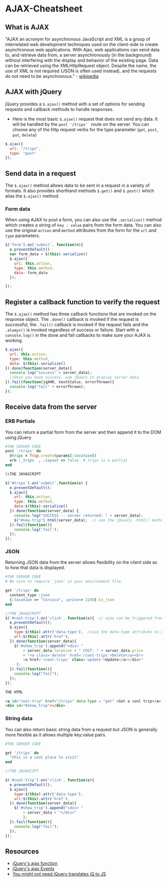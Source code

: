 # AJAX-Cheatsheet

## What is AJAX
"AJAX an acronym for asynchronous JavaScript and XML is a group of interrelated web development techniques used on the client-side to create asynchronous web applications. With Ajax, web applications can send data to, and retrieve data from, a server asynchronously (in the background) without interfering with the display and behavior of the existing page. Data can be retrieved using the XMLHttpRequest object. Despite the name, the use of XML is not required (JSON is often used instead), and the requests do not need to be asynchronous." - [wikipedia](http://en.wikipedia.org/wiki/Ajax)

## AJAX with jQuery
jQuery provides a `$.ajax()` method with a set of options for sending requests and callback methods to handle responses.

* Here is the most basic `$.ajax()` request that does not send any data. It will be handled by the `post '/trips' ` route on the server.  You can choose any of the http request verbs for the type parameter (`get`, `post`, `put`, `delete`)

```javascript
$.ajax({
  url: "/trips",
  type: "post"
});
```

## Send data in a request
The `$.ajax()` method allows data to be sent in a request in a variety of formats. It also provides shorthand methods `$.get()` and `$.post()` which alias the `$.ajax()` method.

### Form data
When using AJAX to post a form, you can also use the `.serialize()` method which creates a string of `key : value` pairs from
the form data. You can also use the original `action` and `method` attributes from the form for the `url` and `type` parameters.
```javascript
$('form').on('submit', function(e){
  e.preventDefault()
  var form_data = $(this).serialize()
  $.ajax({
    url: this.action,
    type: this.method,
    data: form_data
  });

});
```

## Register a callback function to verify the request
The `$.ajax()` method has three callback functions that are invoked on the response object. The
`.done()` callback is invoked if the request is successful, the `.fail()` callback is invoked if the
request fails and the `.always()` is invoked regardless of success or failure.  Start with a `console.log()`
in the done and fail callbacks to make sure your AJAX is working.

```javascript
$.ajax({
  url: this.action,
  type: this.method,
  data: $(this).serialize()
}).done(function(server_data){
  console.log("success" + server_data);
  //Once you have success, use jQuery to display server data
}).fail(function(jqXHR, textStatus, errorThrown){
  console.log("fail" + errorThrown);
});
```


## Receive data from the server

### ERB Partials
You can return a partial form from the server and then append it to the DOM using jQuery

```ruby
#THE SERVER CODE
post '/trips' do
  @trips = Trip.create(params[:location])
  erb :_trips  , :layout => false  #_trips is a partial
end
```

```javascript
\\THE JAVASCRIPT

$('#trips').on('submit',function(e) {
  e.preventDefault();
  $.ajax({
    url: this.action,
    type: this.method,
    data:$(this).serialize()
  }).done(function(server_data) {
    console.log("SUCCESS -- server returned: " + server_data);
    $("#new-trip").html(server_data);  // use the jQuuery .html() method to add the partial
  }).fail(function(){
    console.log('fail');
  });
});
```

### JSON
Returning JSON data from the server allows flexibility on the client side as to how that data is displayed.

```ruby
#THE SERVER CODE
# Be sure to require 'json' in your environment file.

get '/trips' do
  content_type :json
  {:location => "Corsica", :price=> 2200}.to_json
end
```

```javascript
//THE JAVASCRIPT
$('#cool-trip').on('click', function(e){  // ajax can be triggered from anywhere, not just a form.
  e.preventDefault();
  $.ajax({
    type:$(this).attr('data-type'),  //use the data-type attribute to get the type parameter
    url:$(this).attr('href'),
  }).done(function(server_data){
    $('#show_trip').append("<div> "
        + server_data.location + " COST: " + server_data.price
        + "<a class='delete' href='/cool-trips'>Delete</a><br>
        <a href='/cool-trips' class='update'>Update</a></div>"
     );
  }).fail(function(){
    console.log("fail");
  });
});
```

```html
THE HTML

<a id="cool-trip" href="/trips" data-type = "get" >Get a cool trip</a>
<div id="#show_trip"></div>

```

### String data
You can also return basic string data from a request but JSON is generally more flexible as it allows multiple key:value pairs.

```ruby
#THE SERVER CODE

get '/trips' do
  "this is a cool place to visit"
end
```

```javascript
//THE JAVASCIPT

$('#cool-trip').on('click', function(e){
  e.preventDefault();
  $.ajax({
    type:$(this).attr('data-type'),
    url:$(this).attr('href'),
  }).done(function(server_data){
    $('#show_trip').append("<div> "
        + server_data + "</div>"
        );
  }).fail(function(){
    console.log("fail");
  });
});
```



## Resources
- [jQuery's ajax function](https://api.jquery.com/jQuery.ajax/)
- [jQuery's ajax Events](https://api.jquery.com/Ajax_Events/)
- [You might not need jQuery translates jQ to JS](http://youmightnotneedjquery.com/#json)
